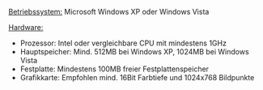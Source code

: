 <u>Betriebssystem:</u>
Microsoft Windows XP oder Windows Vista

<u>Hardware:</u>

*   Prozessor: Intel oder vergleichbare CPU mit mindestens 1GHz
*   Hauptspeicher: Mind. 512MB bei Windows XP, 1024MB bei Windows Vista
*   Festplatte: Mindestens 100MB freier Festplattenspeicher
*   Grafikkarte: Empfohlen mind. 16Bit Farbtiefe und 1024x768 Bildpunkte
